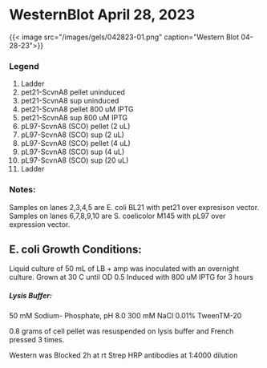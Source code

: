 # WesternBlot April 28, 2023


{{< image src="/images/gels/042823-01.png" caption="Western Blot 04-28-23">}}

### Legend
  1. Ladder
  2. pet21-ScvnA8 pellet uninduced
  3. pet21-ScvnA8 sup uninduced
  4. pet21-ScvnA8 pellet 800 uM IPTG
  5. pet21-ScvnA8 sup 800 uM IPTG
  6. pL97-ScvnA8 (SCO) pellet (2 uL)
  7. pL97-ScvnA8 (SCO) sup (2 uL)
  8. pL97-ScvnA8 (SCO) pellet (4 uL)
  9. pL97-ScvnA8 (SCO) sup (4 uL)
  10. pL97-ScvnA8 (SCO) sup (20 uL)
  11. Ladder

### Notes:
Samples on lanes 2,3,4,5 are E. coli BL21 with pet21 over expresison vector.
Samples on lanes 6,7,8,9,10 are S. coelicolor M145 with pL97 over expression vector.

## E. coli Growth Conditions:
Liquid culture of 50 mL of LB + amp was inoculated with an overnight culture.
Grown at 30 C until OD 0.5
Induced with 800 uM IPTG for 3 hours

##### Lysis Buffer:
50 mM Sodium- Phosphate, pH 8.0
300 mM NaCl
0.01% TweenTM-20

0.8 grams of cell pellet was resuspended on lysis buffer and French pressed 3 times.

Western was Blocked 2h at rt
Strep HRP antibodies at 1:4000 dilution
